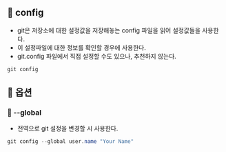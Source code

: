 
## 🌈 config
+ git은 저장소에 대한 설정값을 저장해놓는 config 파일을 읽어 설정값들을 사용한다.
+ 이 설정파일에 대한 정보를 확인할 경우에 사용한다.
+ git.config 파일에서 직접 설정할 수도 있으나, 추천하지 않는다.

```cs
git config
```

## 🌈 옵션
### 📌 --global
+ 전역으로 git 설정을 변경할 시 사용한다.
```cs
git config --global user.name "Your Name"
```
